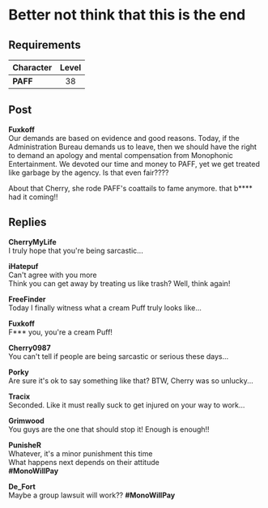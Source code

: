 # Better not think that this is the end
## Requirements
|Character|Level|
|---------|:---:|
|**PAFF** | 38  |

## Post
**Fuxkoff**<br>
Our demands are based on evidence and good reasons. Today, if the Administration Bureau demands us to leave, then we should have the right to demand an apology and mental compensation from Monophonic Entertainment. We devoted our time and money to PAFF, yet we get treated like garbage by the agency. Is that even fair????

About that Cherry, she rode PAFF's coattails to fame anymore. that b\*\*\*\* had it coming!!
## Replies
**CherryMyLife**<br>
I truly hope that you're being sarcastic...

**iHatepuf**<br>
Can't agree with you more<br>
Think you can get away by treating us like trash? Well, think again!

**FreeFinder**<br>
Today I finally witness what a cream Puff truly looks like...

**Fuxkoff**<br>
F\*\*\* you, you're a cream Puff!

**Cherry0987**<br>
You can't tell if people are being sarcastic or serious these days...

**Porky**<br>
Are sure it's ok to say something like that? BTW, Cherry was so unlucky...

**Tracix**<br>
Seconded. Like it must really suck to get injured on your way to work...

**Grimwood**<br>
You guys are the one that should stop it! Enough is enough!!

**PunisheR**<br>
Whatever, it's a minor punishment this time<br>
What happens next depends on their attitude<br>
**\#MonoWillPay**

**De_Fort**<br>
Maybe a group lawsuit will work?? **\#MonoWillPay**

